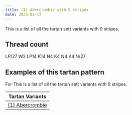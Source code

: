 ```yaml
---
title: (1) Abercrombie with 9 stripes
date: 2023-02-17
---
```

This is a list of all the tartan sett variants with 9 stripes.

## Thread count
LP/27 W2 LP14 K14 N4 K4 N4 K4 N/27

## Examples of this tartan pattern
For This is a list of all the tartan sett variants with 9 stripes.

| Tartan Variants |
|---------------|
| [(1) Abercrombie](/variants/lp/27/w2/lp14/k14/n4/k4/n4/k4/n/27-k000000-lp868aff-n86ae9a-wffffff/)||
